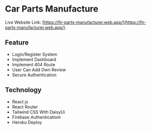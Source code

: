 # Car Parts Manufacture

Live Website Link: [https://fir-parts-manufacturer.web.app/](https://fir-parts-manufacturer.web.app/).

## Feature 
- Login/Register System
- Implement Dashboard
- Implement 404 Route
- User Can Add Own Review
- Secure Authentication

## Technology
- React js
- React Router
- Tailwind CSS With DaisyUi
- Firebase Authenticatiom
- Heroku Deploy